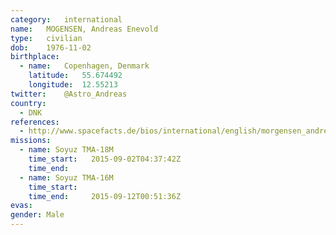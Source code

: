 ```yaml
---
category:	international
name:	MOGENSEN, Andreas Enevold
type:	civilian
dob:	1976-11-02
birthplace:
  - name:	Copenhagen, Denmark
    latitude:	55.674492
    longitude:	12.55213
twitter:	@Astro_Andreas
country:
  - DNK
references:
  - http://www.spacefacts.de/bios/international/english/morgensen_andreas.htm
missions:
  - name: Soyuz TMA-18M
    time_start:   2015-09-02T04:37:42Z
    time_end:     
  - name: Soyuz TMA-16M
    time_start:
    time_end:     2015-09-12T00:51:36Z
evas:
gender:	Male
---
```

